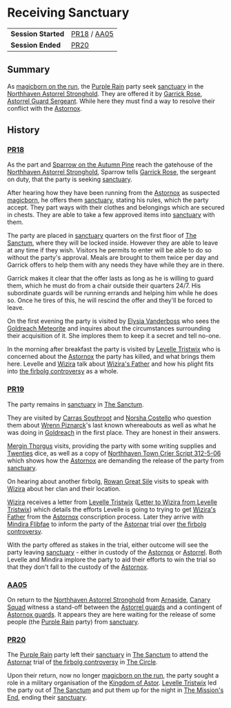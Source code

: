 # Receiving Sanctuary

|||
| --- | --- |
| **Session Started** | [PR18](../../sessions/PR18.md) / [AA05](../../sessions/AA05.md) | storyline.2
| **Session Ended** | [PR20](../../sessions/PR20.md) |

## Summary

As [magicborn on the run](magicborn-on-the-run.md), the [Purple Rain](../../campaigns/purple-rain.md) party seek [sanctuary](../../organisations/astorrel/sanctuary.md) in the [Northhaven Astorrel Stronghold](../../places/strongholds/northhaven-astorrel-stronghold.md). They are offered it by [Garrick Rose](../../characters/garrick-rose.md), [Astorrel Guard Sergeant](../../organisations/astorrel/ranks/astorrel-guard-sergeant.md). While here they must find a way to resolve their conflict with the [Astornox](../../organisations/astornox/astornox.md).

## History

### [PR18](../../sessions/PR18.md)

As the part and [Sparrow on the Autumn Pine](../../characters/sparrow-on-the-autumn-pine.md) reach the gatehouse of the [Northhaven Astorrel Stronghold](../../places/strongholds/northhaven-astorrel-stronghold.md), Sparrow tells [Garrick Rose](../../characters/garrick-rose.md), the sergeant on duty, that the party is seeking [sanctuary](../../organisations/astorrel/sanctuary.md).

After hearing how they have been running from the [Astornox](../../organisations/astornox/astornox.md) as suspected [magicborn](../../civilisations/kingdom-of-astor/magicborn.md), he offers them [sanctuary](../../organisations/astorrel/sanctuary.md), stating his rules, which the party accept. They part ways with their clothes and belongings which are secured in chests. They are able to take a few approved items into [sanctuary](../../organisations/astorrel/sanctuary.md) with them.

The party are placed in [sanctuary](../../organisations/astorrel/sanctuary.md) quarters on the first floor of [The Sanctum](../../places/buildings/the-sanctum.md), where they will be locked inside. However they are able to leave at any time if they wish. Visitors he permits to enter will be able to do so without the party's approval. Meals are brought to them twice per day and Garrick offers to help them with any needs they have while they are in there.

Garrick makes it clear that the offer lasts as long as he is willing to guard them, which he must do from a chair outside their quarters 24/7. His subordinate guards will be running errands and helping him while he does so. Once he tires of this, he will rescind the offer and they'll be forced to leave.

On the first evening the party is visited by [Elysia Vanderboss](../../characters/elysia-vanderboss.md) who sees the [Goldreach Meteorite](../../items/meteoric/meteorites/goldreach-meteorite.md) and inquires about the circumstances surrounding their acquisition of it. She implores them to keep it a secret and tell no-one.

In the morning after breakfast the party is visited by [Levelle Tristwix](../../characters/levelle-tristwix.md) who is concerned about the [Astornox](../../organisations/astornox/astornox.md) the party has killed, and what brings them here. Levelle and [Wizira](../../characters/wizira.md) talk about [Wizira's Father](../../characters/wiziras-father.md) and how his plight fits into [the firbolg controversy](the-firbolg-controversy.md) as a whole.

### [PR19](../../sessions/PR19.md)

The party remains in [sanctuary](../../organisations/astorrel/sanctuary.md) in [The Sanctum](../../places/buildings/the-sanctum.md).

They are visited by [Carras Southroot](../../characters/carras-southroot.md) and [Norsha Costello](../../characters/norsha-costello.md) who question them about [Wrenn Piznarck](../../characters/wrenn-piznarck.md)'s last known whereabouts as well as what he was doing in [Goldreach](../../civilisations/kingdom-of-astor/SETTLEMENTS/GOLDREACH/README.md) in the first place. They are honest in their answers.

[Mergin Thorgus](../../characters/mergin-thorgus.md) visits, providing the party with some writing supplies and [Twenties](../../mechanics/roleplay/games/twenties.md) dice, as well as a copy of [Northhaven Town Crier Script 312-5-06](../../papers/letters/northhaven-town-crier-script-312-5-06.md) which shows how the [Astornox](../../organisations/astornox/astornox.md) are demanding the release of the party from [sanctuary](../../organisations/astorrel/sanctuary.md).

On hearing about another firbolg, [Rowan Great Sile](../../characters/rowan-great-sile.md) visits to speak with [Wizira](../../characters/wizira.md) about her clan and their location.

[Wizira](../../characters/wizira.md) receives a letter from [Levelle Tristwix](../../characters/levelle-tristwix.md) ([Letter to Wizira from Levelle Tristwix](../../papers/letters/letter-to-wizira-from-levelle-tristwix.md)) which details the efforts Levelle is going to trying to get [Wizira's Father](../../characters/wiziras-father.md) from the [Astornox](../../organisations/astornox/astornox.md) conscription process. Later they arrive with [Mindira Flibfae](../../characters/mindira-flibfae.md) to inform the party of the [Astornar](../../organisations/astornar.md) trial over [the firbolg controversy](the-firbolg-controversy.md).

With the party offered as stakes in the trial, either outcome will see the party leaving [sanctuary](../../organisations/astorrel/sanctuary.md) - either in custody of the [Astornox](../../organisations/astornox/astornox.md) or [Astorrel](../../organisations/astorrel/astorrel.md). Both Levelle and Mindira implore the party to aid their efforts to win the trial so that they don't fall to the custody of the [Astornox](../../organisations/astornox/astornox.md).

### [AA05](../../sessions/AA05.md)

On return to the [Northhaven Astorrel Stronghold](../../places/strongholds/northhaven-astorrel-stronghold.md) from [Arnaside](../../places/villages/arnaside.md), [Canary Squad](../../organisations/astorrel/squads/canary-squad.md) witness a stand-off between the [Astorrel guards](../../organisations/astorrel/ranks/astorrel-guard.md) and a contingent of [Astornox guards](../../organisations/astornox/ranks/astornox-guard.md). It appears they are here waiting for the release of some people (the [Purple Rain](../../campaigns/purple-rain.md) party) from [sanctuary](../../organisations/astorrel/sanctuary.md).

### [PR20](../../sessions/PR20.md)

The [Purple Rain](../../campaigns/purple-rain.md) party left their [sanctuary](../../organisations/astorrel/sanctuary.md) in [The Sanctum](../../places/buildings/the-sanctum.md) to attend the [Astornar](../../organisations/astornar.md) trial of [the firbolg controversy](the-firbolg-controversy.md) in [The Circle](../../places/buildings/the-circle.md).

Upon their return, now no longer [magicborn on the run](magicborn-on-the-run.md), the party sought a role in a military organisation of the [Kingdom of Astor](../../civilisations/kingdom-of-astor/kingdom-of-astor.md). [Levelle Tristwix](../../characters/levelle-tristwix.md) led the party out of [The Sanctum](../../places/buildings/the-sanctum.md) and put them up for the night in [The Mission's End](../../places/buildings/inns-taverns/the-missions-end.md), ending their [sanctuary](../../organisations/astorrel/sanctuary.md).
